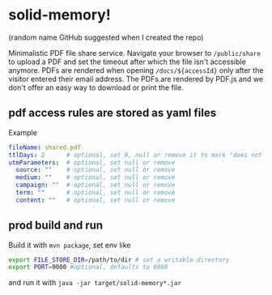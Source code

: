 # solid-memory!  
(random name GitHub suggested when I created the repo)

Minimalistic PDF file share service. Navigate your browser to `/public/share` to upload a PDF and set the timeout after which the file isn't accessible anymore. PDFs are rendered when opening `/docs/${accessId}` only after the visitor entered their email address. The PDFs are rendered by PDF.js and we don't offer an easy way to download or print the file.

## pdf access rules are stored as yaml files
Example
```yaml
fileName: shared.pdf
ttlDays: 2      # optional, set 0, null or remove it to mark "does not expire"
utmParameters:  # optional, set null or remove
  source: ""    # optional, set null or remove
  medium: ""    # optional, set null or remove
  campaign: ""  # optional, set null or remove
  term: ""      # optional, set null or remove
  content: ""   # optional, set null or remove
```

## prod build and run
Build it with `mvn package`, set env like 
```bash
export FILE_STORE_DIR=/path/to/dir # set a writable directory
export PORT=9000 #optional, defaults to 8080
```
and run it with `java -jar target/solid-memory*.jar`